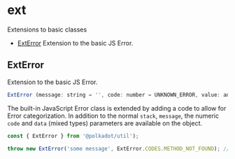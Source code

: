 # ext

Extensions to basic classes

- [ExtError](#exterror) Extension to the basic JS Error.

## ExtError

Extension to the basic JS Error.

```js
ExtError (message: string = '', code: number = UNKNOWN_ERROR, value: any)
```


The built-in JavaScript Error class is extended by adding a code to allow for Error categorization. In addition to the normal `stack`, `message`, the numeric `code` and `data` (mixed types) parameters are available on the object.

```js
const { ExtError } from '@polkadot/util');

throw new ExtError('some message', ExtError.CODES.METHOD_NOT_FOUND); // => error.code = -32601
```
